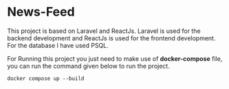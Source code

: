 # News-Feed

This project is based on Laravel and ReactJs. Laravel is used for the backend development and ReactJs is used for the frontend development. For the database I have used PSQL.

For Running this project you just need to make use of **docker-compose** file, you can run the command given below to run the project. 

```docker compose up --build```
